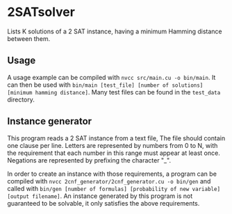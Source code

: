 # 2SATsolver

Lists K solutions of a 2 SAT instance, having a minimum Hamming distance between them.

## Usage

A usage example can be compiled with `nvcc src/main.cu -o bin/main`. It can then be used with `bin/main [test_file] [number of solutions] [minimum hamming distance]`. Many test files can be found in the `test_data` directory.

## Instance generator

This program reads a 2 SAT instance from a text file, The file should contain one clause per line. 
Letters are represented by numbers from 0 to N, with the requirement that each number in this range must appear at least once. 
Negations are represented by prefixing the character "_".

In order to create an instance with those requirements, a program can be compiled with `nvcc 2cnf_generator/2cnf_generator.cu -o bin/gen` and called with `bin/gen [number of formulas] [probability of new variable] [output filename]`.
An instance generated by this program is not guaranteed to be solvable, it only satisfies the above requirements.
